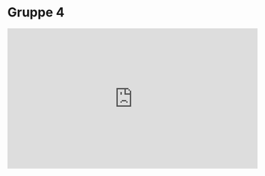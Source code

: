 # Gruppe 4
<iframe id="video" width="560" height="315" src="https://www.youtube.com/watch?v=dQw4w9WgXcQ" frameborder="0" allow="autoplay; encrypted-media" allowfullscreen=""></iframe>
